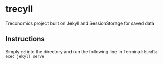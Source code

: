 # trecyll
Treconomics project built on Jekyll and SessionStorage for saved data

## Instructions
Simply `cd` into the directory and run the following line in Terminal:
`bundle exec jekyll serve`
